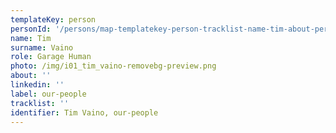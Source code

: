 ```yaml
---
templateKey: person
personId: '/persons/map-templatekey-person-tracklist-name-tim-about-personid-uuid-photo-img-tim-vaino-png-label-our-people-role-garage-human-surname-vaino-linkedin/'
name: Tim
surname: Vaino
role: Garage Human
photo: /img/i01_tim_vaino-removebg-preview.png
about: ''
linkedin: ''
label: our-people
tracklist: ''
identifier: Tim Vaino, our-people
---
```


